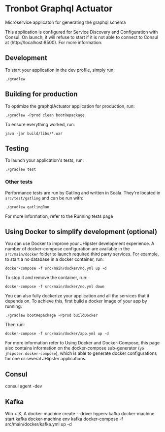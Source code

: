 # Tronbot Graphql Actuator

Microservice applicaton for generating the graphql schema


This application is configured for Service Discovery and Configuration with Consul. 
On launch, it will refuse to start if it is not able to connect to Consul at (http://localhost:8500). 
For more information.

## Development

To start your application in the dev profile, simply run:

    ./gradlew



## Building for production

To optimize the graphqlActuator application for production, run:

    ./gradlew -Pprod clean bootRepackage

To ensure everything worked, run:

    java -jar build/libs/*.war



## Testing

To launch your application's tests, run:

    ./gradlew test
### Other tests

Performance tests are run by Gatling and written in Scala. They're located in `src/test/gatling` and can be run with:

    ./gradlew gatlingRun

For more information, refer to the Running tests page

## Using Docker to simplify development (optional)

You can use Docker to improve your JHipster development experience. A number of docker-compose configuration are available in the `src/main/docker` folder to launch required third party services.
For example, to start a no database in a docker container, run:

    docker-compose -f src/main/docker/no.yml up -d

To stop it and remove the container, run:

    docker-compose -f src/main/docker/no.yml down

You can also fully dockerize your application and all the services that it depends on.
To achieve this, first build a docker image of your app by running:

    ./gradlew bootRepackage -Pprod buildDocker

Then run:

    docker-compose -f src/main/docker/app.yml up -d

For more information refer to Using Docker and Docker-Compose, this page also contains information on the docker-compose sub-generator (`yo jhipster:docker-compose`), which is able to generate docker configurations for one or several JHipster applications.

## Consul
consul agent -dev

## Kafka
Win + X, A
docker-machine create --driver hyperv kafka
docker-machine start kafka
docker-machine env kafka
docker-compose -f src/main/docker/kafka.yml up -d

